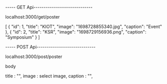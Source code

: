----- GET Api-----------------------------

localhost:3000/get/poster 

[
    {
        "id": 1,
        "title": "KIOT",
        "image": "1698728855340.jpg",
        "caption": "Event"
    },
    {
        "id": 2,
        "title": "KSR",
        "image": "1698729156936.png",
        "caption": "Symposium"
    }
]


----- POST Api-----------------------------

localhost:3000/post/poster 

body

title   :   "",
image   :   select image,
caption :   "",



